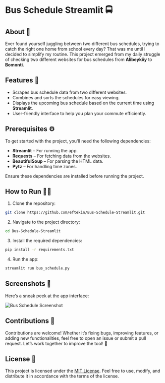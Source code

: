 # Bus Schedule Streamlit 🚍

## About 📍

Ever found yourself juggling between two different bus schedules, trying to catch the right one home from school every day? That was me until I decided to simplify my routine. This project emerged from my daily struggle of checking two different websites for bus schedules from **Alibeyköy** to **Bomonti**.

## Features 🌟

- Scrapes bus schedule data from two different websites.
- Combines and sorts the schedules for easy viewing.
- Displays the upcoming bus schedule based on the current time using **Streamlit**.
- User-friendly interface to help you plan your commute efficiently.

## Prerequisites ⚙️

To get started with the project, you'll need the following dependencies:

- **Streamlit** – For running the app.
- **Requests** – For fetching data from the websites.
- **BeautifulSoup** – For parsing the HTML data.
- **Pytz** – For handling time zones.

Ensure these dependencies are installed before running the project.

## How to Run 🏃‍♂️

1. Clone the repository:

```bash
git clone https://github.com/eftekin/Bus-Schedule-Streamlit.git
```

2. Navigate to the project directory:

```bash
cd Bus-Schedule-Streamlit
```

3. Install the required dependencies:

```bash
pip install -r requirements.txt
```

4. Run the app:

```bash
streamlit run bus_schedule.py
```

## Screenshots 📸

Here’s a sneak peek at the app interface:

![Bus Schedule Screenshot](https://github.com/eftekin/Bus-Schedule-Streamlit/assets/75522456/51050366-5c9a-44cf-a978-7ccaf3891bc3)

## Contributions 🤝

Contributions are welcome! Whether it’s fixing bugs, improving features, or adding new functionalities, feel free to open an issue or submit a pull request. Let’s work together to improve the tool! 🚀

## License 📄

This project is licensed under the [MIT License](LICENSE). Feel free to use, modify, and distribute it in accordance with the terms of the license.
